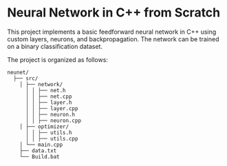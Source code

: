 # Neural Network in C++ from Scratch

This project implements a basic feedforward neural network in C++ using custom layers, neurons, and backpropagation. The network can be trained on a binary classification dataset. 

The project is organized as follows:

```
neunet/ 
  ├── src/
    │ ├── network/
      │ │ ├── net.h
      │ │ ├── net.cpp
      │ │ ├── layer.h
      │ │ ├── layer.cpp
      │ │ ├── neuron.h
      │ │ ├── neuron.cpp
    │ ├── optimizer/
      │ │ ├── utils.h
      │ │ ├── utils.cpp
    │ └── main.cpp
    ├── data.txt
    └── Build.bat
```
